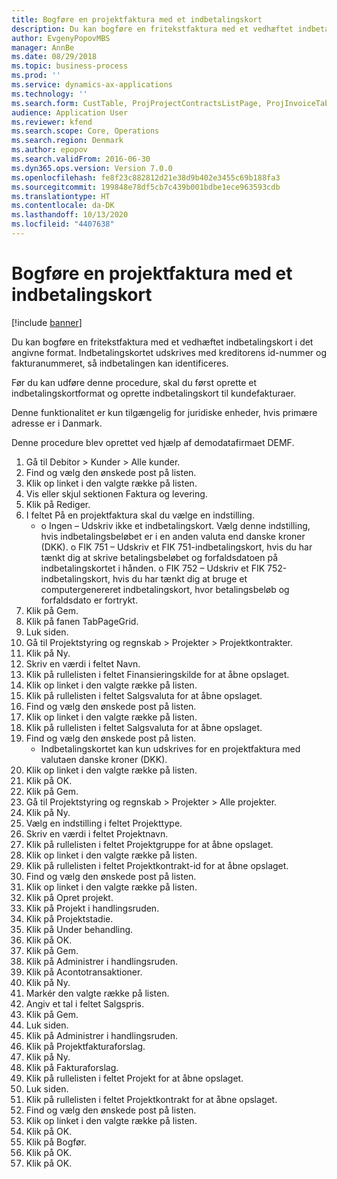 ```yaml
---
title: Bogføre en projektfaktura med et indbetalingskort
description: Du kan bogføre en fritekstfaktura med et vedhæftet indbetalingskort i det angivne format.
author: EvgenyPopovMBS
manager: AnnBe
ms.date: 08/29/2018
ms.topic: business-process
ms.prod: ''
ms.service: dynamics-ax-applications
ms.technology: ''
ms.search.form: CustTable, ProjProjectContractsListPage, ProjInvoiceTableCreate, ProjInvoiceTable, ProjProjectsListPage, ProjTableCreate, ProjGroupLookUp, ProjTable,  ProjTransOnAcc, ProjInvoiceProposalListPage, ProjInvoiceProposalCreateLines, ProjInvoiceProposalDetail, ProjInvoiceEditLines
audience: Application User
ms.reviewer: kfend
ms.search.scope: Core, Operations
ms.search.region: Denmark
ms.author: epopov
ms.search.validFrom: 2016-06-30
ms.dyn365.ops.version: Version 7.0.0
ms.openlocfilehash: fe8f23c882812d21e38d9b402e3455c69b188fa3
ms.sourcegitcommit: 199848e78df5cb7c439b001bdbe1ece963593cdb
ms.translationtype: HT
ms.contentlocale: da-DK
ms.lasthandoff: 10/13/2020
ms.locfileid: "4407638"
---
```

# <a name="post-a-project-invoice-with-a-payment-slip"></a>Bogføre en projektfaktura med et indbetalingskort

[!include [banner](../../includes/banner.md)]

Du kan bogføre en fritekstfaktura med et vedhæftet indbetalingskort i det angivne format. Indbetalingskortet udskrives med kreditorens id-nummer og fakturanummeret, så indbetalingen kan identificeres.

Før du kan udføre denne procedure, skal du først oprette et indbetalingskortformat og oprette indbetalingskort til kundefakturaer. 



Denne funktionalitet er kun tilgængelig for juridiske enheder, hvis primære adresse er i Danmark. 

Denne procedure blev oprettet ved hjælp af demodatafirmaet DEMF.

1. Gå til Debitor > Kunder > Alle kunder.
2. Find og vælg den ønskede post på listen.
3. Klik op linket i den valgte række på listen.
4. Vis eller skjul sektionen Faktura og levering.
5. Klik på Rediger.
6. I feltet På en projektfaktura skal du vælge en indstilling.
    * o    Ingen – Udskriv ikke et indbetalingskort. Vælg denne indstilling, hvis indbetalingsbeløbet er i en anden valuta end danske kroner (DKK).   o    FIK 751 – Udskriv et FIK 751-indbetalingskort, hvis du har tænkt dig at skrive betalingsbeløbet og forfaldsdatoen på indbetalingskortet i hånden.   o FIK 752 – Udskriv et FIK 752-indbetalingskort, hvis du har tænkt dig at bruge et computergenereret indbetalingskort, hvor betalingsbeløb og forfaldsdato er fortrykt.     
7. Klik på Gem.
8. Klik på fanen TabPageGrid.
9. Luk siden.
10. Gå til Projektstyring og regnskab > Projekter > Projektkontrakter.
11. Klik på Ny.
12. Skriv en værdi i feltet Navn.
13. Klik på rullelisten i feltet Finansieringskilde for at åbne opslaget.
14. Klik op linket i den valgte række på listen.
15. Klik på rullelisten i feltet Salgsvaluta for at åbne opslaget.
16. Find og vælg den ønskede post på listen.
17. Klik op linket i den valgte række på listen.
18. Klik på rullelisten i feltet Salgsvaluta for at åbne opslaget.
19. Find og vælg den ønskede post på listen.
    * Indbetalingskortet kan kun udskrives for en projektfaktura med valutaen danske kroner (DKK).  
20. Klik op linket i den valgte række på listen.
21. Klik på OK.
22. Klik på Gem.
23. Gå til Projektstyring og regnskab > Projekter > Alle projekter.
24. Klik på Ny.
25. Vælg en indstilling i feltet Projekttype.
26. Skriv en værdi i feltet Projektnavn.
27. Klik på rullelisten i feltet Projektgruppe for at åbne opslaget.
28. Klik op linket i den valgte række på listen.
29. Klik på rullelisten i feltet Projektkontrakt-id for at åbne opslaget.
30. Find og vælg den ønskede post på listen.
31. Klik op linket i den valgte række på listen.
32. Klik på Opret projekt.
33. Klik på Projekt i handlingsruden.
34. Klik på Projektstadie.
35. Klik på Under behandling.
36. Klik på OK.
37. Klik på Gem.
38. Klik på Administrer i handlingsruden.
39. Klik på Acontotransaktioner.
40. Klik på Ny.
41. Markér den valgte række på listen.
42. Angiv et tal i feltet Salgspris.
43. Klik på Gem.
44. Luk siden.
45. Klik på Administrer i handlingsruden.
46. Klik på Projektfakturaforslag.
47. Klik på Ny.
48. Klik på Fakturaforslag.
49. Klik på rullelisten i feltet Projekt for at åbne opslaget.
50. Luk siden.
51. Klik på rullelisten i feltet Projektkontrakt for at åbne opslaget.
52. Find og vælg den ønskede post på listen.
53. Klik op linket i den valgte række på listen.
54. Klik på OK.
55. Klik på Bogfør.
56. Klik på OK.
57. Klik på OK.

